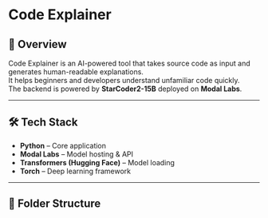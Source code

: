 # Code Explainer

## 📌 Overview
Code Explainer is an AI-powered tool that takes source code as input and generates human-readable explanations.  
It helps beginners and developers understand unfamiliar code quickly.  
The backend is powered by **StarCoder2-15B** deployed on **Modal Labs**.

---

## 🛠 Tech Stack
- **Python** – Core application
- **Modal Labs** – Model hosting & API
- **Transformers (Hugging Face)** – Model loading
- **Torch** – Deep learning framework

---

## 📂 Folder Structure
